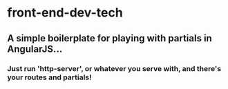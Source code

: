 # front-end-dev-tech

## A simple boilerplate for playing with partials in AngularJS...

### Just run 'http-server', or whatever you serve with, and there's your routes and partials!